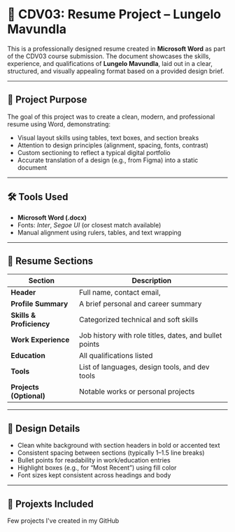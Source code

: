 # 📄 CDV03: Resume Project – Lungelo Mavundla

This is a professionally designed resume created in **Microsoft Word** as part of the CDV03 course submission. The document showcases the skills, experience, and qualifications of **Lungelo Mavundla**, laid out in a clear, structured, and visually appealing format based on a provided design brief.

---

## 🎯 Project Purpose

The goal of this project was to create a clean, modern, and professional resume using Word, demonstrating:

- Visual layout skills using tables, text boxes, and section breaks
- Attention to design principles (alignment, spacing, fonts, contrast)
- Custom sectioning to reflect a typical digital portfolio
- Accurate translation of a design (e.g., from Figma) into a static document

---

## 🛠️ Tools Used

- **Microsoft Word (.docx)**
- Fonts: *Inter*, *Segoe UI* (or closest match available)
- Manual alignment using rulers, tables, and text wrapping

---

## 🧱 Resume Sections

| Section     | Description |
|-------------|-------------|
| **Header** | Full name, contact email, |
| **Profile Summary** | A brief personal and career summary |
| **Skills & Proficiency** | Categorized technical and soft skills |
| **Work Experience** | Job history with role titles, dates, and bullet points |
| **Education** | All qualifications listed |
| **Tools** | List of languages, design tools, and dev tools |
| **Projects (Optional)** | Notable works or personal projects |

---

## 🧩 Design Details

- Clean white background with section headers in bold or accented text
- Consistent spacing between sections (typically 1–1.5 line breaks)
- Bullet points for readability in work/education entries
- Highlight boxes (e.g., for “Most Recent”) using fill color
- Font sizes kept consistent across headings and body

---

## 📁 Projexts Included
Few projects I've created in my GitHub


